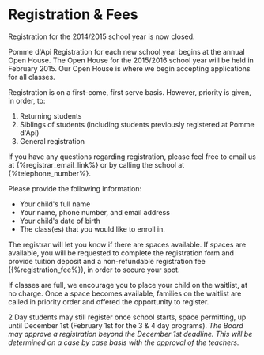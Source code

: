 # Registration & Fees

Registration for the 2014/2015 school year is now closed.

Pomme d'Api Registration for each new school year begins at the annual Open House. The Open House for the 2015/2016 school year will be held in February 2015.  Our Open House is where we begin accepting applications for all classes.

Registration is on a first-come, first serve basis. However, priority is given, in order, to:

1. Returning students
2. Siblings of students (including students previously registered at Pomme d'Api)
3. General registration

If you have any questions regarding registration, please feel free to email us at {%registrar_email_link%} or by calling the school at {%telephone_number%}.

Please provide the following information:

* Your child's full name
* Your name, phone number, and email address
* Your child's date of birth
* The class(es) that you would like to enroll in.

The registrar will let you know if there are spaces available. If spaces are available, you will be requested to complete the registration form and provide tuition deposit and a non-refundable registration fee ({%registration_fee%}), in order to secure your spot.

If classes are full, we encourage you to place your child on the waitlist, at no charge. Once a space becomes available, families on the waitlist are called in priority order and offered the opportunity to register.

2 Day students may still register once school starts, space permitting, up until December 1st (February 1st for the 3 & 4 day programs). _The Board may approve a registration beyond the December 1st deadline. This will be determined on a case by case basis with the approval of the teachers._
